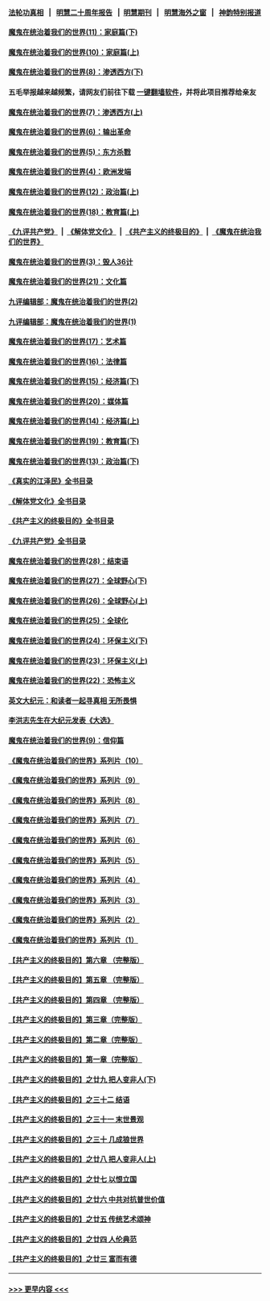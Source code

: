 #### [法轮功真相](https://github.com/gfw-breaker/truth/blob/master/README.md?t=0) &nbsp;&nbsp;|&nbsp;&nbsp; [明慧二十周年报告](https://github.com/gfw-breaker/mh-reports/blob/master/README.md?t=0) &nbsp;&nbsp;|&nbsp;&nbsp;[明慧期刊](https://github.com/gfw-breaker/mh-qikan) &nbsp;&nbsp;|&nbsp;&nbsp; [明慧海外之窗](https://github.com/gfw-breaker/mh-news/blob/master/README.md?t=0) &nbsp;&nbsp;|&nbsp;&nbsp; [神韵特别报道](https://github.com/gfw-breaker/mh-news/blob/master/shenyun.md?t=0)
#### [魔鬼在统治着我们的世界(11)：家庭篇(下)](../pages/nsc422/n10440961.md?t=12181614) 
#### [魔鬼在统治着我们的世界(10)：家庭篇(上)](../pages/nsc422/n10435448.md?t=12181614) 
#### [魔鬼在统治着我们的世界(8)：渗透西方(下)](../pages/nsc422/n10429603.md?t=12181614) 
#### 五毛举报越来越频繁，请网友们前往下载 [一键翻墙软件](https://github.com/gfw-breaker/ssr-accounts)，并将此项目推荐给亲友
#### [魔鬼在统治着我们的世界(7)：渗透西方(上)](../pages/nsc422/n10426013.md?t=12181614) 
#### [魔鬼在统治着我们的世界(6)：输出革命](../pages/nsc422/n10421536.md?t=12181614) 
#### [魔鬼在统治着我们的世界(5)：东方杀戮](../pages/nsc422/n10417707.md?t=12181614) 
#### [魔鬼在统治着我们的世界(4)：欧洲发端](../pages/nsc422/n10414890.md?t=12181614) 
#### [魔鬼在统治着我们的世界(12)：政治篇(上)](../pages/nsc422/n10444576.md?t=12181614) 
#### [魔鬼在统治着我们的世界(18)：教育篇(上)](../pages/nsc422/n10526970.md?t=12181614) 
#### [《九评共产党》](https://github.com/begood0513/9ping.md/blob/master/README.md) &nbsp;|&nbsp; [《解体党文化》](../../../../jtdwh.md/blob/master/README.md)  &nbsp;|&nbsp; [《共产主义的终极目的》](../../../../gczydzjmd.md/blob/master/README.md) &nbsp;|&nbsp; [《魔鬼在统治我们的世界》](../../../../mgztzwmdsj.md/blob/master/README.md) 
#### [魔鬼在统治着我们的世界(3)：毁人36计](../pages/nsc422/n10411583.md?t=12181614) 
#### [魔鬼在统治着我们的世界(21)：文化篇](../pages/nsc422/n10597706.md?t=12181614) 
#### [九评编辑部：魔鬼在统治着我们的世界(2)](../pages/nsc422/n10410036.md?t=12181614) 
#### [九评编辑部：魔鬼在统治着我们的世界(1)](../pages/nsc422/n10406825.md?t=12181614) 
#### [魔鬼在统治着我们的世界(17)：艺术篇](../pages/nsc422/n10499093.md?t=12181614) 
#### [魔鬼在统治着我们的世界(16)：法律篇](../pages/nsc422/n10485969.md?t=12181614) 
#### [魔鬼在统治着我们的世界(15)：经济篇(下)](../pages/nsc422/n10469975.md?t=12181614) 
#### [魔鬼在统治着我们的世界(20)：媒体篇](../pages/nsc422/n10586579.md?t=12181614) 
#### [魔鬼在统治着我们的世界(14)：经济篇(上)](../pages/nsc422/n10457370.md?t=12181614) 
#### [魔鬼在统治着我们的世界(19)：教育篇(下)](../pages/nsc422/n10564808.md?t=12181614) 
#### [魔鬼在统治着我们的世界(13)：政治篇(下)](../pages/nsc422/n10448270.md?t=12181614) 
#### [《真实的江泽民》全书目录](../pages/nsc422/n13721399.md?t=12181614) 
#### [《解体党文化》全书目录](../pages/nsc422/n13721157.md?t=12181614) 
#### [《共产主义的终极目的》全书目录](../pages/nsc422/n13721048.md?t=12181614) 
#### [《九评共产党》全书目录](../pages/nsc422/n13708085.md?t=12181614) 
#### [魔鬼在统治着我们的世界(28)：结束语](../pages/nsc422/n10936246.md?t=12181614) 
#### [魔鬼在统治着我们的世界(27)：全球野心(下)](../pages/nsc422/n10928319.md?t=12181614) 
#### [魔鬼在统治着我们的世界(26)：全球野心(上)](../pages/nsc422/n10900318.md?t=12181614) 
#### [魔鬼在统治着我们的世界(25)：全球化](../pages/nsc422/n10788205.md?t=12181614) 
#### [魔鬼在统治着我们的世界(24)：环保主义(下)](../pages/nsc422/n10695307.md?t=12181614) 
#### [魔鬼在统治着我们的世界(23)：环保主义(上)](../pages/nsc422/n10688613.md?t=12181614) 
#### [魔鬼在统治着我们的世界(22)：恐怖主义](../pages/nsc422/n10614727.md?t=12181614) 
#### [英文大纪元：和读者一起寻真相 无所畏惧](../pages/nsc422/n12542027.md?t=12181614) 
#### [李洪志先生在大纪元发表《大选》](../pages/nsc422/n12534746.md?t=12181614) 
#### [魔鬼在统治着我们的世界(9)：信仰篇](../pages/nsc422/n10432159.md?t=12181614) 
#### [《魔鬼在统治着我们的世界》系列片（10）](../pages/nsc422/n12292670.md?t=12181614) 
#### [《魔鬼在统治着我们的世界》系列片（9）](../pages/nsc422/n12290859.md?t=12181614) 
#### [《魔鬼在统治着我们的世界》系列片（8）](../pages/nsc422/n12287445.md?t=12181614) 
#### [《魔鬼在统治着我们的世界》系列片（7）](../pages/nsc422/n12283425.md?t=12181614) 
#### [《魔鬼在统治着我们的世界》系列片（6）](../pages/nsc422/n12282314.md?t=12181614) 
#### [《魔鬼在统治着我们的世界》系列片（5）](../pages/nsc422/n12281419.md?t=12181614) 
#### [《魔鬼在统治着我们的世界》系列片（4）](../pages/nsc422/n12274024.md?t=12181614) 
#### [《魔鬼在统治着我们的世界》系列片（3）](../pages/nsc422/n12271322.md?t=12181614) 
#### [《魔鬼在统治着我们的世界》系列片（2）](../pages/nsc422/n12269049.md?t=12181614) 
#### [《魔鬼在统治着我们的世界》系列片（1）](../pages/nsc422/n12267575.md?t=12181614) 
#### [【共产主义的终极目的】第六章 （完整版）](../pages/nsc422/n11428913.md?t=12181614) 
#### [【共产主义的终极目的】第五章 （完整版）](../pages/nsc422/n11428912.md?t=12181614) 
#### [【共产主义的终极目的】第四章 （完整版）](../pages/nsc422/n11428907.md?t=12181614) 
#### [【共产主义的终极目的】第三章（完整版）](../pages/nsc422/n11428848.md?t=12181614) 
#### [【共产主义的终极目的】第二章（完整版）](../pages/nsc422/n11428831.md?t=12181614) 
#### [【共产主义的终极目的】第一章（完整版）](../pages/nsc422/n11417651.md?t=12181614) 
#### [【共产主义的终极目的】之廿九 把人变非人(下)](../pages/nsc422/n11344140.md?t=12181614) 
#### [【共产主义的终极目的】之三十二 结语](../pages/nsc422/n11360535.md?t=12181614) 
#### [【共产主义的终极目的】之三十一 末世景观](../pages/nsc422/n11351129.md?t=12181614) 
#### [【共产主义的终极目的】之三十 几成狼世界](../pages/nsc422/n11348280.md?t=12181614) 
#### [【共产主义的终极目的】之廿八 把人变非人(上)](../pages/nsc422/n11340492.md?t=12181614) 
#### [【共产主义的终极目的】之廿七 以恨立国](../pages/nsc422/n11336944.md?t=12181614) 
#### [【共产主义的终极目的】之廿六 中共对抗普世价值](../pages/nsc422/n11324785.md?t=12181614) 
#### [【共产主义的终极目的】之廿五 传统艺术颂神](../pages/nsc422/n11296396.md?t=12181614) 
#### [【共产主义的终极目的】之廿四 人伦典范](../pages/nsc422/n11296397.md?t=12181614) 
#### [【共产主义的终极目的】之廿三 富而有德](../pages/nsc422/n11283598.md?t=12181614) 

----
#### [ >>> 更早内容 <<< ](../indexes/nsc422-earlier.md)
